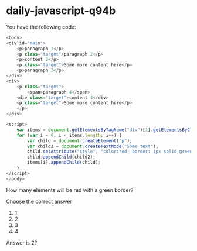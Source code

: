 # daily-javascript-q94b

You have the following code:

```javascript
<body>
<div id="main">
    <p>paragraph 1</p>
    <p class="target">paragraph 2</p>
    <p>content 2</p>
    <p class="target">Some more content here</p>
    <p>paragraph 3</p>
</div>
<div>
    <p class="target">
        <span>paragraph 4</span>
    <div class="target">content 4</div>
    <p class="target">Some more content here</p>
    </p>
</div>

<script>
    var items = document.getElementsByTagName("div")[1].getElementsByClassName("target");
    for (var i = 0; i < items.length; i++) {
        var child = document.createElement("p");
        var child2 = document.createTextNode("Some text");
        child.setAttribute("style", "color:red; border: 1px solid green;");
        child.appendChild(child2);
        items[i].appendChild(child);
    }
</script>
</body>
```

How many elements will be red with a green border?

Choose the correct answer

1) 1
2) 2
3) 3
4) 4

Answer is 2?
